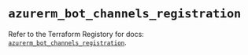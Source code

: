 # `azurerm_bot_channels_registration`

Refer to the Terraform Registory for docs: [`azurerm_bot_channels_registration`](https://www.terraform.io/docs/providers/azurerm/r/bot_channels_registration).
